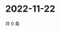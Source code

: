 # 2022-11-22

共 0 条

<!-- BEGIN WEIBO -->
<!-- 最后更新时间 Tue Nov 22 2022 01:08:30 GMT+0800 (China Standard Time) -->

<!-- END WEIBO -->
